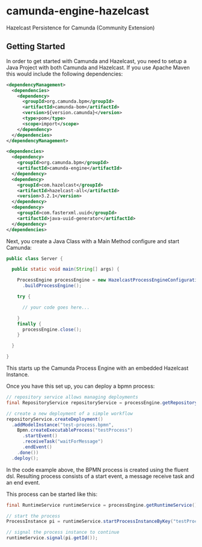 # camunda-engine-hazelcast

Hazelcast Persistence for Camunda (Community Extension)

## Getting Started

In order to get started with Camunda and Hazelcast, you need to setup a Java Project with both Camunda and Hazelcast. If you use Apache Maven this would include the following dependencies:

```xml
<dependencyManagement>
  <dependencies>
    <dependency>
      <groupId>org.camunda.bpm</groupId>
      <artifactId>camunda-bom</artifactId>
      <version>${version.camunda}</version>
      <type>pom</type>
      <scope>import</scope>
    </dependency>
  </dependencies>
</dependencyManagement>

<dependencies>
  <dependency>
    <groupId>org.camunda.bpm</groupId>
    <artifactId>camunda-engine</artifactId>
  </dependency>
  <dependency>
    <groupId>com.hazelcast</groupId>
    <artifactId>hazelcast-all</artifactId>
    <version>3.2.1</version>
  </dependency>
  <dependency>
    <groupId>com.fasterxml.uuid</groupId>
    <artifactId>java-uuid-generator</artifactId>
  </dependency>
</dependencies>
```

Next, you create a Java Class with a Main Method configure and start Camunda:

```java
public class Server {

  public static void main(String[] args) {

    ProcessEngine processEngine = new HazelcastProcessEngineConfiguration()
      .buildProcessEngine();

    try {

      // your code goes here...

    }
    finally {
      processEngine.close();
    }

  }

}
```

This starts up the Camunda Process Engine with an embedded Hazelcast Instance.

Once you have this set up, you can deploy a bpmn process:

```java
// repository service allows managing deployments
final RepositoryService repositoryService = processEngine.getRepositoryService();

// create a new deployment of a simple workflow
repositoryService.createDeployment()
  .addModelInstance("test-process.bpmn",
    Bpmn.createExecutableProcess("testProcess")
      .startEvent()
      .receiveTask("waitForMessage")
      .endEvent()
    .done())
  .deploy();
```

In the code example above, the BPMN process is created using the fluent dsl. Resulting process
consists of a start event, a message receive task and an end event.

This process can be started like this:

```java
final RuntimeService runtimeService = processEngine.getRuntimeService();

// start the process
ProcessInstance pi = runtimeService.startProcessInstanceByKey("testProcess");

// signal the process instance to continue
runtimeService.signal(pi.getId());
```



